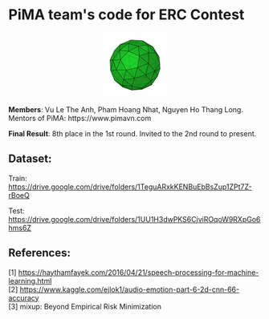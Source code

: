 # PiMA team's code for ERC Contest
<p align="center">
  
<a href="https://www.pimavn.com">  
  <img src="original logo (with background).png" alt="styled" width="128" />
</a>
  
</p>
<strong>Members</strong>: Vu Le The Anh, Pham Hoang Nhat, Nguyen Ho Thang Long. Mentors of PiMA: https://www.pimavn.com

<strong>Final Result</strong>: 8th place in the 1st round. Invited to the 2nd round to present.

## Dataset:
Train: https://drive.google.com/drive/folders/1TeguARxkKENBuEbBsZup1ZPt7Z-rBoeQ

Test: https://drive.google.com/drive/folders/1UU1H3dwPKS6CjviROqoW9RXpGo6hms6Z

## References:

[1] https://haythamfayek.com/2016/04/21/speech-processing-for-machine-learning.html
<br />
[2] https://www.kaggle.com/ejlok1/audio-emotion-part-6-2d-cnn-66-accuracy
<br />
[3] mixup: Beyond Empirical Risk Minimization

